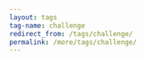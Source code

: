 ```yaml
---
layout: tags
tag-name: challenge
redirect_from: /tags/challenge/
permalink: /more/tags/challenge/
---
```


